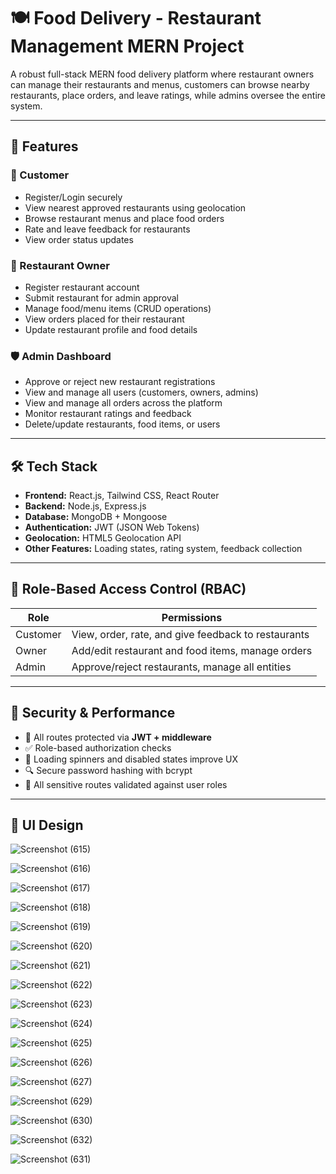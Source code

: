# 🍽️ Food Delivery - Restaurant Management MERN Project

A robust full-stack MERN food delivery platform where restaurant owners can manage their restaurants and menus, customers can browse nearby restaurants, place orders, and leave ratings, while admins oversee the entire system.

---

## 🚀 Features

### 👤 Customer

- Register/Login securely
- View nearest approved restaurants using geolocation
- Browse restaurant menus and place food orders
- Rate and leave feedback for restaurants
- View order status updates

### 🏪 Restaurant Owner

- Register restaurant account
- Submit restaurant for admin approval
- Manage food/menu items (CRUD operations)
- View orders placed for their restaurant
- Update restaurant profile and food details

### 🛡️ Admin Dashboard

- Approve or reject new restaurant registrations
- View and manage all users (customers, owners, admins)
- View and manage all orders across the platform
- Monitor restaurant ratings and feedback
- Delete/update restaurants, food items, or users

---

## 🛠️ Tech Stack

- **Frontend:** React.js, Tailwind CSS, React Router
- **Backend:** Node.js, Express.js
- **Database:** MongoDB + Mongoose
- **Authentication:** JWT (JSON Web Tokens)
- **Geolocation:** HTML5 Geolocation API
- **Other Features:** Loading states, rating system, feedback collection

---

## 🔐 Role-Based Access Control (RBAC)

| Role     | Permissions                                         |
| -------- | --------------------------------------------------- |
| Customer | View, order, rate, and give feedback to restaurants |
| Owner    | Add/edit restaurant and food items, manage orders   |
| Admin    | Approve/reject restaurants, manage all entities     |

---

## 🧪 Security & Performance

- 🔐 All routes protected via **JWT + middleware**
- ✅ Role-based authorization checks
- 📶 Loading spinners and disabled states improve UX
- 🔍 Secure password hashing with bcrypt
- 📜 All sensitive routes validated against user roles

---

## 📁 UI Design

![Screenshot (615)](https://github.com/user-attachments/assets/bcb30092-ba2c-4d1f-8efa-a7107a943495)

![Screenshot (616)](https://github.com/user-attachments/assets/8262e651-b04c-4740-a44b-a5413a7e9038)

![Screenshot (617)](https://github.com/user-attachments/assets/7acb30a6-a9cd-45bf-862f-883242bfd104)

![Screenshot (618)](https://github.com/user-attachments/assets/366cfa85-4d64-4501-b88d-2939d282f410)

![Screenshot (619)](https://github.com/user-attachments/assets/78c1da5d-6cf7-48a4-90bd-f774e254228b)

![Screenshot (620)](https://github.com/user-attachments/assets/923919c5-faca-4870-974b-4c6390b8e9b0)

![Screenshot (621)](https://github.com/user-attachments/assets/cf555c22-1ae5-4a01-8db8-0e5a36f031d3)

![Screenshot (622)](https://github.com/user-attachments/assets/7044ed79-8aa8-4281-90a6-4d86ecc26729)

![Screenshot (623)](https://github.com/user-attachments/assets/3a0cc827-2efc-4f53-a1b0-86fc7477a9b8)

![Screenshot (624)](https://github.com/user-attachments/assets/797788c9-74a2-4da2-bc50-711b7df81284)

![Screenshot (625)](https://github.com/user-attachments/assets/3b65d9e6-61e2-41db-87ce-cf0725875411)

![Screenshot (626)](https://github.com/user-attachments/assets/aca2a94f-c410-4f77-9276-20d2c868cb29)

![Screenshot (627)](https://github.com/user-attachments/assets/21146b32-9607-4d09-b8c2-0878a5092fdd)

![Screenshot (629)](https://github.com/user-attachments/assets/8a2f53a3-827a-45a9-988f-e76ef714bfd2)

![Screenshot (630)](https://github.com/user-attachments/assets/2ded48d0-fbaf-47a2-b641-6e923fed5144)

![Screenshot (632)](https://github.com/user-attachments/assets/0714a347-c097-4a4b-a27d-866fe5ed339d)

![Screenshot (631)](https://github.com/user-attachments/assets/9e93dc11-2339-4b50-b672-8e800ac4116b)
